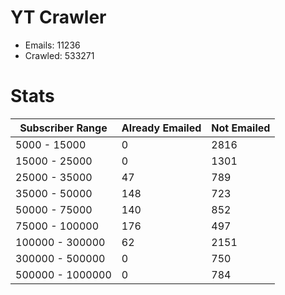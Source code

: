 # YT Crawler
- Emails: 11236
- Crawled: 533271

# Stats
| Subscriber Range  | Already Emailed | Not Emailed |
|-------|-------|-------|
| 5000 - 15000 | 0 | 2816 |
| 15000 - 25000 | 0 | 1301 |
| 25000 - 35000 | 47 | 789 |
| 35000 - 50000 | 148 | 723 |
| 50000 - 75000 | 140 | 852 |
| 75000 - 100000 | 176 | 497 |
| 100000 - 300000 | 62 | 2151 |
| 300000 - 500000 | 0 | 750 |
| 500000 - 1000000 | 0 | 784 |
